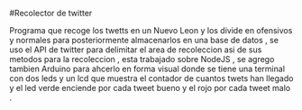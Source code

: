 #Recolector de twitter 

Programa que recoge los twetts en un Nuevo Leon y los divide en ofensivos y normales para posteriormente almacenarlos en una base de datos , se uso el API de twitter para delimitar el area de recoleccion 
asi de sus metodos para la recoleccion , esta trabajado sobre NodeJS , se agrego tambien Arduino para ahcerlo en forma visual donde se tiene una terminal con dos leds y un lcd que muestra el contador de cuantos twets han llegado y el led verde enciende por cada tweet bueno y el rojo por cada tweet malo .